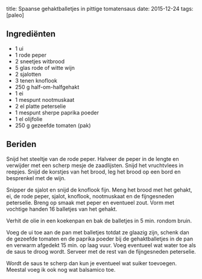 title: Spaanse gehaktballetjes in pittige tomatensaus
date: 2015-12-24
tags: [paleo]

## Ingrediënten
- 1 ui
- 1 rode peper
- 2 sneetjes witbrood
- 5 glas rode of witte wijn
- 2 sjalotten
- 3 tenen knoflook
- 250 g half-om-halfgehakt
- 1 ei
- 1 mespunt nootmuskaat
- 2 el platte peterselie
- 1 mespunt sherpe paprika poeder
- 1 el olijfolie
- 250 g gezeefde tomaten (pak)

## Beriden
Snijd het steeltje van de rode peper. Halveer de peper in de lengte en verwijder met een scherp mesje de zaadlijsten. Snijd het vruchtvlees in reepjes. Snijd de korstjes van het brood, leg het brood op een bord en besprenkel met de wijn. 

Snipper de sjalot en snijd de knoflook fijn.
Meng het brood met het gehakt, ei, de rode peper, sjalot, knoflook, nootmuskaat en de fijngesneden peterselie. Breng op smaak met peper en eventueel zout. Vorm met vochtige handen 16 balletjes van het gehakt. 

Verhit de olie in een koekenpan en bak de balletjes in 5 min. rondom bruin.

Voeg de ui toe aan de pan met balletjes totdat ze glaazig zijn, schenk dan de gezeefde tomaten en de paprika poeder bij de gehaktballetjes in de pan en verwarm afgedekt 15 min. op laag vuur. Voeg eventueel wat water toe als de saus te droog wordt. Serveer met de rest van de fijngesneden peterselie. 

Wordt de saus te scherp dan kun je eventueel wat suiker toevoegen. Meestal voeg ik ook nog wat balsamico toe.